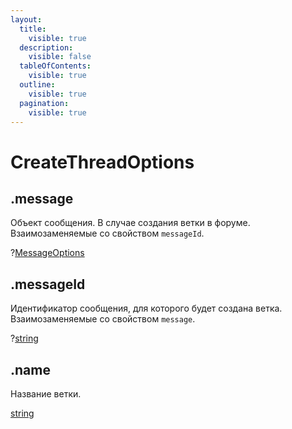```yaml
---
layout:
  title:
    visible: true
  description:
    visible: false
  tableOfContents:
    visible: true
  outline:
    visible: true
  pagination:
    visible: true
---
```


# CreateThreadOptions

## .message

Объект сообщения. В случае создания ветки в форуме. Взаимозаменяемые со свойством `messageId`.

?[MessageOptions](messageoptions.md)

## .messageId

Идентификатор сообщения, для которого будет создана ветка. Взаимозаменяемые со свойством `message`.

?[string](https://developer.mozilla.org/ru/docs/Web/JavaScript/Reference/Global_Objects/String)

## .name

Название ветки.

[string](https://developer.mozilla.org/ru/docs/Web/JavaScript/Reference/Global_Objects/String)
